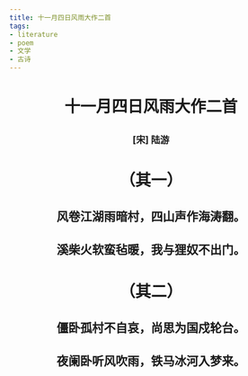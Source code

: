 ```yaml
---
title: 十一月四日风雨大作二首
tags:
- literature
- poem
- 文学
- 古诗
---
```


<h1><p style="text-align: center;">十一月四日风雨大作二首</p></h1>

<h3><p style="text-align: center;">[宋] 陆游</p></h3>

<h1><p style="text-align: center;">（其一）</p></h1>

<h2><p style="text-align: center;">风卷江湖雨暗村，四山声作海涛翻。</p></h2>

<h2><p style="text-align: center;">溪柴火软蛮毡暖，我与狸奴不出门。</p></h2>

<h1><p style="text-align: center;">（其二）</p></h1>

<h2><p style="text-align: center;">僵卧孤村不自哀，尚思为国戍轮台。</p></h2>

<h2><p style="text-align: center;">夜阑卧听风吹雨，铁马冰河入梦来。</p></h2>